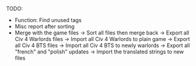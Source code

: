 TODO:
- Function: Find unused tags
- Misc report after sorting
- Merge with the game files
        -> Sort all files then merge back
        -> Export all Civ 4 Warlords files
        -> Import all Civ 4 Warlords to plain game
        -> Export all Civ 4 BTS files
        -> Import all Civ 4 BTS to newly warlords
        -> Export all "french" and "polish" updates
        -> Import the translated strings to new files

